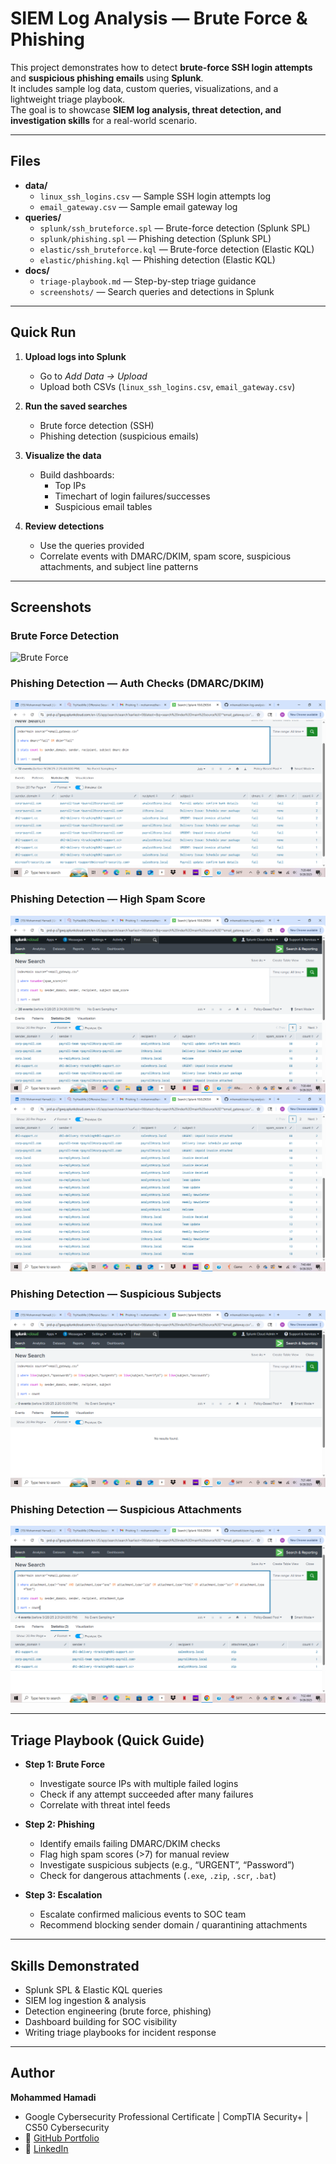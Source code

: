 # SIEM Log Analysis — Brute Force & Phishing

This project demonstrates how to detect **brute-force SSH login attempts** and **suspicious phishing emails** using **Splunk**.  
It includes sample log data, custom queries, visualizations, and a lightweight triage playbook.  
The goal is to showcase **SIEM log analysis, threat detection, and investigation skills** for a real-world scenario.  

---

## Files
- **data/**
  - `linux_ssh_logins.csv` — Sample SSH login attempts log
  - `email_gateway.csv` — Sample email gateway log
- **queries/**
  - `splunk/ssh_bruteforce.spl` — Brute-force detection (Splunk SPL)
  - `splunk/phishing.spl` — Phishing detection (Splunk SPL)
  - `elastic/ssh_bruteforce.kql` — Brute-force detection (Elastic KQL)
  - `elastic/phishing.kql` — Phishing detection (Elastic KQL)
- **docs/**
  - `triage-playbook.md` — Step-by-step triage guidance
  - `screenshots/` — Search queries and detections in Splunk

---

## Quick Run

1. **Upload logs into Splunk**
   - Go to *Add Data → Upload*  
   - Upload both CSVs (`linux_ssh_logins.csv`, `email_gateway.csv`)

2. **Run the saved searches**
   - Brute force detection (SSH)  
   - Phishing detection (suspicious emails)

3. **Visualize the data**
   - Build dashboards:  
     - Top IPs  
     - Timechart of login failures/successes  
     - Suspicious email tables

4. **Review detections**
   - Use the queries provided  
   - Correlate events with DMARC/DKIM, spam score, suspicious attachments, and subject line patterns  

---

## Screenshots

### Brute Force Detection
![Brute Force](docs/screenshots/BruteForce.png)

### Phishing Detection — Auth Checks (DMARC/DKIM)
![Phishing Auth Checks](docs/screenshots/Phishing_AuthChecks_DMARC_DKIM.png)

### Phishing Detection — High Spam Score
![Phishing High Spam Score 1](docs/screenshots/Phishing_High_SpamScorePT1.png)  
![Phishing High Spam Score 2](docs/screenshots/Phishing_High_SpamScorePT2.png)

### Phishing Detection — Suspicious Subjects
![Phishing Suspicious Subjects](docs/screenshots/Phishing_SuspiciousSubjects.png)

### Phishing Detection — Suspicious Attachments
![Suspicious Attachments](docs/screenshots/Suspicious_Attachments.png)

---

## Triage Playbook (Quick Guide)

- **Step 1: Brute Force**
  - Investigate source IPs with multiple failed logins  
  - Check if any attempt succeeded after many failures  
  - Correlate with threat intel feeds

- **Step 2: Phishing**
  - Identify emails failing DMARC/DKIM checks  
  - Flag high spam scores (>7) for manual review  
  - Investigate suspicious subjects (e.g., “URGENT”, “Password”)  
  - Check for dangerous attachments (`.exe`, `.zip`, `.scr`, `.bat`)

- **Step 3: Escalation**
  - Escalate confirmed malicious events to SOC team  
  - Recommend blocking sender domain / quarantining attachments  

---

## Skills Demonstrated
- Splunk SPL & Elastic KQL queries  
- SIEM log ingestion & analysis  
- Detection engineering (brute force, phishing)  
- Dashboard building for SOC visibility  
- Writing triage playbooks for incident response  

---

## Author
**Mohammed Hamadi**  
- Google Cybersecurity Professional Certificate | CompTIA Security+ | CS50 Cybersecurity  
- 📂 [GitHub Portfolio](https://github.com/mhamadii)  
- 💼 [LinkedIn](https://www.linkedin.com/in/mohammedhamadi/)  